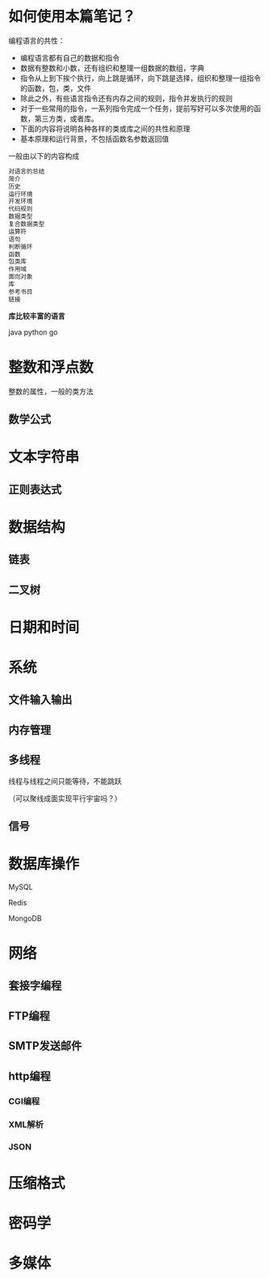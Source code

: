 # 如何使用本篇笔记？

编程语言的共性：

- 编程语言都有自己的数据和指令
- 数据有整数和小数，还有组织和整理一组数据的数组，字典
- 指令从上到下挨个执行，向上跳是循环，向下跳是选择，组织和整理一组指令的函数，包，类，文件
- 除此之外，有些语言指令还有内存之间的规则，指令并发执行的规则
- 对于一些常用的指令，一系列指令完成一个任务，提前写好可以多次使用的函数，第三方类，或者库。
- 下面的内容将说明各种各样的类或库之间的共性和原理
- 基本原理和运行背景，不包括函数名参数返回值

一般由以下的内容构成

```bash
对语言的总结
简介
历史
运行环境
开发环境
代码规则
数据类型
复合数据类型
运算符
语句
判断循环
函数
包类库
作用域
面向对象
库
参考书目
链接
```





**库比较丰富的语言**

java python go 

# 整数和浮点数

整数的属性，一般的类方法



## 数学公式

# 文本字符串

## 正则表达式





# 数据结构

## 链表



## 二叉树





# 日期和时间



# 系统

## 文件输入输出

## 内存管理



## 多线程

线程与线程之间只能等待，不能跳跃

（可以聚线成面实现平行宇宙吗？）



## 信号



# 数据库操作

MySQL

Redis

MongoDB

# 网络

## 套接字编程



## FTP编程



## SMTP发送邮件





## http编程

### CGI编程

### XML解析

### JSON



# 压缩格式



# 密码学



# 多媒体







